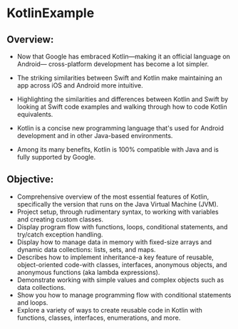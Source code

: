 # KotlinExample

## Overview:
* Now that Google has embraced Kotlin—making it an official language on Android— cross-platform development has become a lot simpler. 
* The striking similarities between Swift and Kotlin make maintaining an app across iOS and Android more intuitive. 
* Highlighting the similarities and differences between Kotlin and Swift by looking at Swift code examples and walking through how to code Kotlin equivalents. 

* Kotlin is a concise new programming language that's used for Android development and in other Java-based environments.
* Among its many benefits, Kotlin is 100% compatible with Java and is fully supported by Google. 

## Objective:
* Comprehensive overview of the most essential features of Kotlin, specifically the version that runs on the Java Virtual Machine (JVM). 
* Project setup, through rudimentary syntax, to working with variables and creating custom classes. 
* Display program flow with functions, loops, conditional statements, and try/catch exception handling. 
* Display how to manage data in memory with fixed-size arrays and dynamic data collections: lists, sets, and maps. 
* Describes how to implement inheritance-a key feature of reusable, object-oriented code-with classes, interfaces, anonymous objects, and anonymous functions (aka lambda expressions).
* Demonstrate working with simple values and complex objects such as data collections.
* Show you how to manage programming flow with conditional statements and loops.
* Explore a variety of ways to create reusable code in Kotlin with functions, classes, interfaces, enumerations, and more. 
